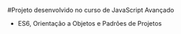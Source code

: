 #Projeto desenvolvido no curso de JavaScript Avançado 
- ES6, Orientação a Objetos e Padrões de Projetos

